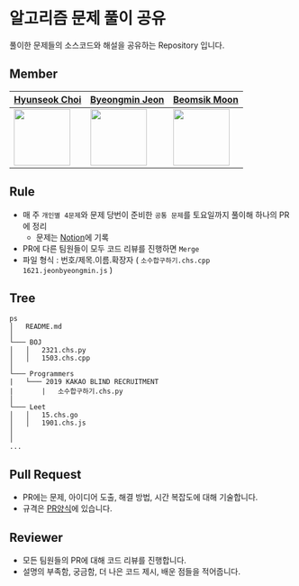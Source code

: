# 알고리즘 문제 풀이 공유

풀이한 문제들의 소스코드와 해설을 공유하는 Repository 입니다.

## Member
| [Hyunseok Choi](https://github.com/201702083) | [Byeongmin Jeon](https://github.com/jeonbyeongmin) | [Beomsik Moon](https://github.com/munbeomsik) |
| ---- | ------- | ----------------- |
| <img src="https://avatars.githubusercontent.com/201702083" width="100" />  | <img src="https://avatars.githubusercontent.com/jeonbyeongmin" width="100" /> |  <img src="https://avatars.githubusercontent.com/munbeomsik" width="100" />| 

## Rule

- 매 주 `개인별 4문제`와 문제 당번이 준비한 `공통 문제`를 토요일까지 풀이해 하나의 PR에 정리
  - 문제는 [Notion](https://www.notion.so/Problems-10cebaca0e3243898b96516f340ddab0)에 기록
- PR에 다른 팀원들이 모두 코드 리뷰를 진행하면 `Merge`
- 파일 형식 : 번호/제목.이름.확장자 ( `소수합구하기.chs.cpp` `1621.jeonbyeongmin.js` )
## Tree

```
ps
│   README.md
│ 
└─── BOJ
│   │   2321.chs.py
│   │   1503.chs.cpp
│
└─── Programmers
|   └─── 2019 KAKAO BLIND RECRUITMENT
|       |   소수합구하기.chs.py
│ 
└─── Leet
│   │   15.chs.go
│   │   1901.chs.js
│
│
...
```

## Pull Request 

- PR에는 문제, 아이디어 도출, 해결 방법, 시간 복잡도에 대해 기술합니다.
- 규격은 [PR양식]()에 있습니다.

## Reviewer

- 모든 팀원들의 PR에 대해 코드 리뷰를 진행합니다.
- 설명의 부족함, 궁금함, 더 나은 코드 제시, 배운 점들을 적어줍니다.





